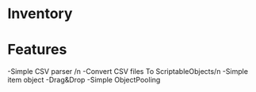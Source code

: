 # Inventory
 
# Features

-Simple CSV parser /n
-Convert CSV files To ScriptableObjects/n
-Simple item object
-Drag&Drop
-Simple ObjectPooling
